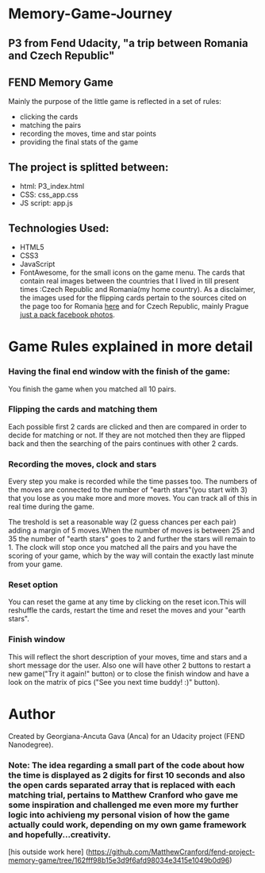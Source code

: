 # Memory-Game-Journey

## P3 from Fend Udacity,  "a trip between Romania and Czech Republic" 
 
## FEND Memory Game

Mainly the purpose of the little game is reflected in a set of rules:
- clicking the cards
- matching the pairs
- recording the moves, time and star points
- providing the final stats of the game

## The project is splitted between:
- html: P3_index.html
- CSS: css_app.css
- JS script: app.js

## Technologies Used:
- HTML5
- CSS3
- JavaScript
- FontAwesome, for the small icons on the game menu.
The cards that contain real images between the countries that I lived in till present times :Czech Republic and Romania(my home country).
As a disclaimer, the images used for the flipping cards pertain to the sources cited on the page too for Romania [here](https://www.instagram.com/romaniapitoreasca/?hl=cs) and for Czech Republic, mainly Prague [just a pack facebook photos](https://www.facebook.com/justapack/).


# Game Rules explained in more detail

### Having the final end window with the finish of the game:
You finish the game when you matched all 10 pairs.

### Flipping  the cards and matching them
Each possible first 2 cards are clicked and then are compared in order to decide for matching or not.
If they are not motched then they are flipped back and then the searching of the pairs continues with other 2 cards.

### Recording the moves, clock and stars
Every step you make is recorded while the time passes too.
The numbers of the moves are connected to the number of "earth stars"(you start with 3) that you lose as you make more and more moves.
You can track all of this in real time during the game.

The treshold is set a reasonable way (2 guess chances per each pair) adding a margin of 5 moves.When the number of moves is between 25 and 35 the number of "earth stars" goes to 2 and further the stars will remain to 1. 
The clock will stop once you matched all the pairs and you have the scoring of your game, which by the way will contain the exactly last minute from your game.

### Reset option
You can reset the game at any time by clicking on the reset icon.This will reshuffle the cards, restart the time and reset the moves and your "earth stars".

### Finish window
This will reflect the short description of your moves, time and stars and a short message dor the user.
Also one will have other 2 buttons to restart a new game("Try it again!" button) or to close the finish window and have a look on the matrix of pics ("See you next time buddy! :)" button). 

# Author
Created by Georgiana-Ancuta Gava (Anca) for an Udacity project (FEND Nanodegree).

### Note: The idea regarding a small part of the code about how the time is displayed as 2 digits for first 10 seconds and also the open cards separated array that is replaced with each matching trial, pertains to Matthew Cranford who gave me some inspiration and challenged me even more my further logic into achivieng my personal vision of how the game actually could work, depending on my own game framework and hopefully...creativity. 
[his outside work here] (https://github.com/MatthewCranford/fend-project-memory-game/tree/162fff98b15e3d9f6afd98034e3415e1049b0d96)

